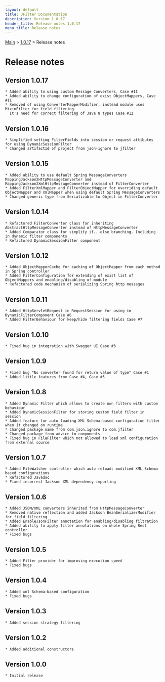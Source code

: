 ```yaml
---
layout: default
title: JFilter Documentation
description: Version 1.0.17
header_title: Release notes 1.0.17
menu_title: Release notes
---
```


[Main](../../index.MD) > [1.0.17](../index.MD) > Release notes

# Release notes

## Version 1.0.17
    * Added ability to using custom Message Converters, Case #11
    * Added ability to change configuration of exist ObjectMappers, Case #11
    * Removed of using ConverterMapperModifier, instead module uses MixinFilter for field filtering.
      It's need for correct filtering of Java 8 types Case #12
            
## Version 1.0.16
    * Simplified setting FilterFields into session or request attibutes for using DynamicSessionFilter
    * Changed artifactId of project from json-ignore to jfilter
        
## Version 1.0.15
    * Added ability to use default Spring MessageConverters MappingJackson2HttpMessageConverter and MappingJackson2XmlHttpMessageConverter instead of FilterConverter
    * Added FilterXmlMapper and FilterObjectMapper for overriding default ObjectMapper and XmlMapper when using default Spring MessageConverters
    * Changed generic type from Serializable to Object in FilterConverter
    
## Version 1.0.14
    * Refactored FilterConverter class for inheriting AbstractHttpMessageConverter instead of HttpMessageConverter
    * Added Comparator class for simplify if...else branching. Including in dynamic filter components
    * Refactored DynamicSessionFilter component

## Version 1.0.12
    * Added ObjectMapperCache for caching of ObjectMapper from each method in Spring controller
    * Added FilterConfiguration for extending of exist list of ObjectMappers and enabling/disabling of module
    * Refactored code mechanizm of serializing Spring http messages

## Version 1.0.11
    * Added HttpServletRequest in RequestSession for using in DynamicFilterComponent Case #6 
    * Added FilterBehaviour for keep/hide filtering fields Case #7 
    
## Version 1.0.10
    * Fixed bug in integration with Swagger UI Case #3
    
## Version 1.0.9
    * Fixed bug "No converter found for return value of type" Case #1
    * Added little features from Case #4, Case #5 

## Version 1.0.8
    * Added Dynamic Filter which allows to create own filters with custom behaviour
    * Added DynamicSessionFilter for storing custom field filter in session
    * Added feature for auto loading XML Schema-based configuration filter when it changed on runtime
    * Changed package name from com.json.ignore to com.jfilter 
    * Changed package from advice to components
    * Fixed bug in FileFilter which not allowed to load xml configuration from external source

## Version 1.0.7
    * Added FileWatcher controller which auto reloads modified XML Schema based configurations
    * Refactored Javadoc
    * Fixed incorrect Jackson XML dependency importing

## Version 1.0.6
    * Added JSON/XML converters inherited from HttpMessageConverter
    * Removed native reflection and added Jackson BeanSerializerModifier for field filtering
    * Added EnableJsonFilter annotation for enabling/disabling filtration
    * Added ability to apply filter annotations on whole Spring Rest controller
    * Fixed bugs

## Version 1.0.5
    * Added Filter provider for improving execution speed
    * Fixed bugs 

## Version 1.0.4
    * Added xml Schema-based configuration
    * Fixed bugs 

## Version 1.0.3
    * Added session strategy filtering

## Version 1.0.2
    * Added additional constructors

## Version 1.0.0
    * Initial release